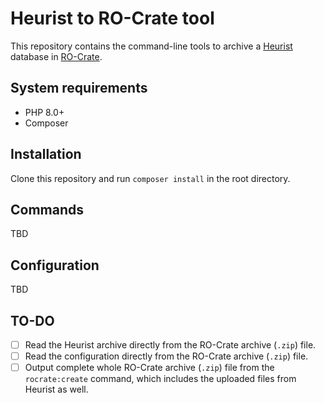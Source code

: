 # Heurist to RO-Crate tool

This repository contains the command-line tools to archive a [Heurist](https://heuristnetwork.org/) database in 
[RO-Crate](https://www.researchobject.org/ro-crate/).

## System requirements

- PHP 8.0+
- Composer

## Installation

Clone this repository and run `composer install` in the root directory.

## Commands

TBD

## Configuration

TBD

## TO-DO

- [ ] Read the Heurist archive directly from the RO-Crate archive (`.zip`) file.
- [ ] Read the configuration directly from the RO-Crate archive (`.zip`) file.
- [ ] Output complete whole RO-Crate archive (`.zip`) file from the `rocrate:create` command, which includes the
 uploaded files from Heurist as well.
